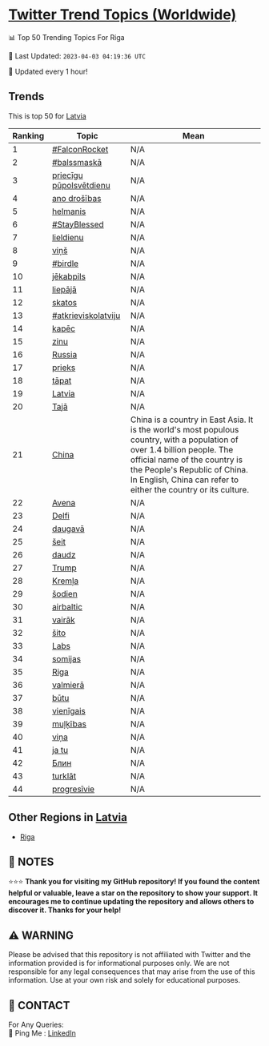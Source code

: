 [Twitter Trend Topics (Worldwide)](https://github.com/ErcinDedeoglu/Twitter-Trend-Topics)
==========


📊 Top 50 Trending Topics For Riga

📆 Last Updated: `2023-04-03 04:19:36 UTC`

🔧 Updated every 1 hour!


## Trends

This is top 50 for [Latvia](</Latvia>)

| Ranking | Topic | Mean |
| ------- | ------------ | ------------ |
| 1 | [#FalconRocket](http://twitter.com/search?q=%23FalconRocket) | N/A |
| 2 | [#balssmaskā](http://twitter.com/search?q=%23balssmask%c4%81) | N/A |
| 3 | [priecīgu pūpolsvētdienu](http://twitter.com/search?q=priec%c4%abgu+p%c5%abpolsv%c4%93tdienu) | N/A |
| 4 | [ano drošības](http://twitter.com/search?q=ano+dro%c5%a1%c4%abbas) | N/A |
| 5 | [helmanis](http://twitter.com/search?q=helmanis) | N/A |
| 6 | [#StayBlessed](http://twitter.com/search?q=%23StayBlessed) | N/A |
| 7 | [lieldienu](http://twitter.com/search?q=lieldienu) | N/A |
| 8 | [viņš](http://twitter.com/search?q=vi%c5%86%c5%a1) | N/A |
| 9 | [#birdle](http://twitter.com/search?q=%23birdle) | N/A |
| 10 | [jēkabpils](http://twitter.com/search?q=j%c4%93kabpils) | N/A |
| 11 | [liepājā](http://twitter.com/search?q=liep%c4%81j%c4%81) | N/A |
| 12 | [skatos](http://twitter.com/search?q=skatos) | N/A |
| 13 | [#atkrieviskolatviju](http://twitter.com/search?q=%23atkrieviskolatviju) | N/A |
| 14 | [kapēc](http://twitter.com/search?q=kap%c4%93c) | N/A |
| 15 | [zinu](http://twitter.com/search?q=zinu) | N/A |
| 16 | [Russia](http://twitter.com/search?q=Russia) | N/A |
| 17 | [prieks](http://twitter.com/search?q=prieks) | N/A |
| 18 | [tāpat](http://twitter.com/search?q=t%c4%81pat) | N/A |
| 19 | [Latvia](http://twitter.com/search?q=Latvia) | N/A |
| 20 | [Tajā](http://twitter.com/search?q=Taj%c4%81) | N/A |
| 21 | [China](http://twitter.com/search?q=China) | China is a country in East Asia. It is the world's most populous country, with a population of over 1.4 billion people. The official name of the country is the People's Republic of China. In English, China can refer to either the country or its culture. |
| 22 | [Avena](http://twitter.com/search?q=Avena) | N/A |
| 23 | [Delfi](http://twitter.com/search?q=Delfi) | N/A |
| 24 | [daugavā](http://twitter.com/search?q=daugav%c4%81) | N/A |
| 25 | [šeit](http://twitter.com/search?q=%c5%a1eit) | N/A |
| 26 | [daudz](http://twitter.com/search?q=daudz) | N/A |
| 27 | [Trump](http://twitter.com/search?q=Trump) | N/A |
| 28 | [Kremļa](http://twitter.com/search?q=Krem%c4%bca) | N/A |
| 29 | [šodien](http://twitter.com/search?q=%c5%a1odien) | N/A |
| 30 | [airbaltic](http://twitter.com/search?q=airbaltic) | N/A |
| 31 | [vairāk](http://twitter.com/search?q=vair%c4%81k) | N/A |
| 32 | [šito](http://twitter.com/search?q=%c5%a1ito) | N/A |
| 33 | [Labs](http://twitter.com/search?q=Labs) | N/A |
| 34 | [somijas](http://twitter.com/search?q=somijas) | N/A |
| 35 | [Riga](http://twitter.com/search?q=Riga) | N/A |
| 36 | [valmierā](http://twitter.com/search?q=valmier%c4%81) | N/A |
| 37 | [būtu](http://twitter.com/search?q=b%c5%abtu) | N/A |
| 38 | [vienīgais](http://twitter.com/search?q=vien%c4%abgais) | N/A |
| 39 | [muļķības](http://twitter.com/search?q=mu%c4%bc%c4%b7%c4%abbas) | N/A |
| 40 | [viņa](http://twitter.com/search?q=vi%c5%86a) | N/A |
| 41 | [ja tu](http://twitter.com/search?q=ja+tu) | N/A |
| 42 | [Блин](http://twitter.com/search?q=%d0%91%d0%bb%d0%b8%d0%bd) | N/A |
| 43 | [turklāt](http://twitter.com/search?q=turkl%c4%81t) | N/A |
| 44 | [progresīvie](http://twitter.com/search?q=progres%c4%abvie) | N/A |



## Other Regions in [Latvia](</Latvia>)

* [Riga](</Latvia/Riga.md>)



## 📝 NOTES

⭐⭐⭐ **Thank you for visiting my GitHub repository! If you found the content helpful or valuable, leave a star on the repository to show your support. It encourages me to continue updating the repository and allows others to discover it. Thanks for your help!**


## ⚠️ WARNING

Please be advised that this repository is not affiliated with Twitter and the information provided is for informational purposes only. We are not responsible for any legal consequences that may arise from the use of this information. Use at your own risk and solely for educational purposes.


## 📨 CONTACT

 For Any Queries:  
            🏓 Ping Me : [LinkedIn](https://www.linkedin.com/in/ercindedeoglu/)
